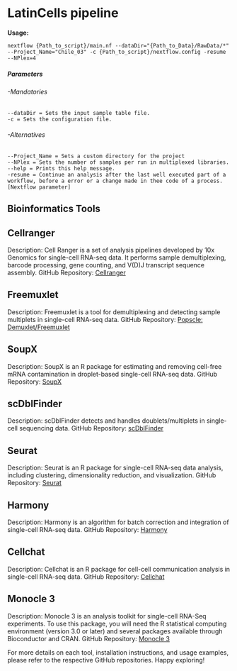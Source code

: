 # LatinCells pipeline 

**Usage:**
~~~
nextflow {Path_to_script}/main.nf --dataDir="{Path_to_Data}/RawData/*" --Project_Name="Chile_03" -c {Path_to_script}/nextflow.config -resume --NPlex=4
~~~
##### *Parameters*
###### -Mandatories
~~~
--dataDir = Sets the input sample table file.
-c = Sets the configuration file.
~~~
###### -Alternatives
~~~
--Project_Name = Sets a custom directory for the project
--NPlex = Sets the number of samples per run in multiplexed libraries.
--help = Prints this help message.
-resume = Continue an analysis after the last well executed part of a workflow, before a error or a change made in thee code of a process.[Nextflow parameter]
~~~
## Bioinformatics Tools
## Cellranger
Description: Cell Ranger is a set of analysis pipelines developed by 10x Genomics for single-cell RNA-seq data. It performs sample demultiplexing, barcode processing, gene counting, and V(D)J transcript sequence assembly.
GitHub Repository: [Cellranger](https://github.com/10XGenomics/cellranger)
## Freemuxlet
Description: Freemuxlet is a tool for demultiplexing and detecting sample multiplets in single-cell RNA-seq data.
GitHub Repository: [Popscle: Demuxlet/Freemuxlet](https://github.com/statgen/popscle)
## SoupX
Description: SoupX is an R package for estimating and removing cell-free mRNA contamination in droplet-based single-cell RNA-seq data.
GitHub Repository: [SoupX](https://github.com/immunogenomics/harmony)
## scDblFinder
Description: scDblFinder detects and handles doublets/multiplets in single-cell sequencing data.
GitHub Repository: [scDblFinder](https://github.com/plger/scDblFinder)
## Seurat
Description: Seurat is an R package for single-cell RNA-seq data analysis, including clustering, dimensionality reduction, and visualization.
GitHub Repository: [Seurat](https://github.com/satijalab/seurat)
## Harmony
Description: Harmony is an algorithm for batch correction and integration of single-cell RNA-seq data.
GitHub Repository: [Harmony](https://github.com/immunogenomics/harmony)
## Cellchat
Description: Cellchat is an R package for cell-cell communication analysis in single-cell RNA-seq data.
GitHub Repository: [Cellchat](https://github.com/jinworks/CellChat)
## Monocle 3
Description: Monocle 3 is an analysis toolkit for single-cell RNA-Seq experiments. To use this package, you will need the R statistical computing environment (version 3.0 or later) and several packages available through Bioconductor and CRAN.
GitHub Repository: [Monocle 3](https://github.com/cole-trapnell-lab/monocle3)

For more details on each tool, installation instructions, and usage examples, please refer to the respective GitHub repositories. Happy exploring!